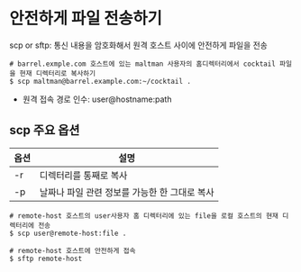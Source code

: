 # 안전하게 파일 전송하기

scp or sftp: 통신 내용을 암호화해서 원격 호스트 사이에 안전하게 파일을 전송

~~~shell 
# barrel.exmple.com 호스트에 있는 maltman 사용자의 홈디렉터리에서 cocktail 파일을 현재 디렉터리로 복사하기
$ scp maltman@barrel.example.com:~/cocktail .
~~~
- 원격 접속 경로 인수: user@hostname:path



## scp 주요 옵션
| 옵션 | 설명 |
|---|---|
| -r | 디렉터리를 통째로 복사 |
| -p | 날짜나 파일 관련 정보를 가능한 한 그대로 복사 |

~~~shell
# remote-host 호스트의 user사용자 홈 디렉터리에 있는 file을 로컬 호스트의 현재 디렉터리에 전송
$ scp user@remote-host:file .

# remote-host 호스트에 안전하게 접속
$ sftp remote-host
~~~

